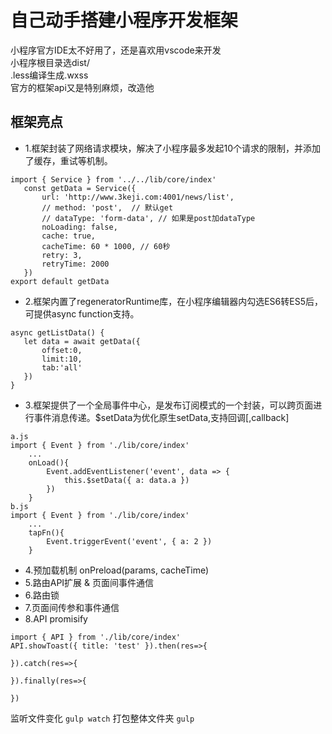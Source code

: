 # 自己动手搭建小程序开发框架

小程序官方IDE太不好用了，还是喜欢用vscode来开发
<br/>
小程序根目录选dist/
<br/>
.less编译生成.wxss
<br/>
官方的框架api又是特别麻烦，改造他

## 框架亮点
 * 1.框架封装了网络请求模块，解决了小程序最多发起10个请求的限制，并添加了缓存，重试等机制。
 ```
import { Service } from '../../lib/core/index'
    const getData = Service({
        url: 'http://www.3keji.com:4001/news/list',
        // method: 'post',  // 默认get
        // dataType: 'form-data', // 如果是post加dataType
        noLoading: false,
        cache: true,
        cacheTime: 60 * 1000, // 60秒
        retry: 3,
        retryTime: 2000
    })
export default getData
 ```
 * 2.框架内置了regeneratorRuntime库，在小程序编辑器内勾选ES6转ES5后，可提供async function支持。
 ``` 
 async getListData() { 
    let data = await getData({
        offset:0,
        limit:10,
        tab:'all'
    })
 }
 ```
 * 3.框架提供了一个全局事件中心，是发布订阅模式的一个封装，可以跨页面进行事件消息传递。$setData为优化原生setData,支持回调[,callback]
```
a.js
import { Event } from './lib/core/index'
    ...
    onLoad(){
        Event.addEventListener('event', data => {
            this.$setData({ a: data.a })
        })
    }
b.js
import { Event } from './lib/core/index'
    ...
    tapFn(){
        Event.triggerEvent('event', { a: 2 })
    }
```
 * 4.预加载机制 onPreload(params, cacheTime)
 * 5.路由API扩展 & 页面间事件通信
 * 6.路由锁
 * 7.页面间传参和事件通信
 * 8.API promisify
```
import { API } from './lib/core/index'
API.showToast({ title: 'test' }).then(res=>{

}).catch(res=>{

}).finally(res=>{

})
```

监听文件变化
``` gulp watch ```
打包整体文件夹
``` gulp ```
